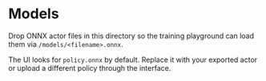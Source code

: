 # Models

Drop ONNX actor files in this directory so the training playground can load them via `/models/<filename>.onnx`.

The UI looks for `policy.onnx` by default. Replace it with your exported actor or upload a different policy through the interface.
